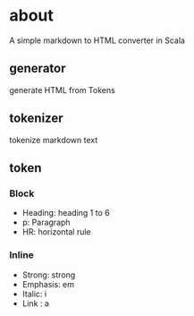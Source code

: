 # about
A simple markdown to HTML converter in Scala

## generator
generate HTML from Tokens

## tokenizer
tokenize markdown text
## token

### Block
- Heading: heading 1 to 6
- p: Paragraph
- HR: horizontal rule

### Inline
- Strong: strong
- Emphasis: em
- Italic: i
- Link : a